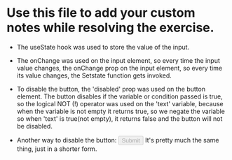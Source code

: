 # Use this file to add your custom notes while resolving the exercise.
- The useState hook was used to store the value of the input.
- The onChange was used on the input element, so every time the input value changes,  the onChange prop on the input element, so every time its value changes, the Setstate function gets invoked.
- To disable the button, the 'disabled' prop was used on the button element. The button disables if the variable or condition passed is true, so the logical NOT (!) operator was used on the 'text' variable, because when the variable is not empty it returns true, so we negate the variable so when 'text' is true(not empty), it returns false and the button will not be disabled.
  
- Another way to disable the button: 
  <button disabled={!text}>Submit</button>
It's pretty much the same thing, just in a shorter form.